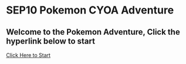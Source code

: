 # SEP10 Pokemon CYOA Adventure

## Welcome to the Pokemon Adventure, Click the hyperlink below to start

[Click Here to Start](adventure/pokelab.md) 
